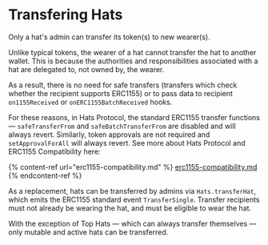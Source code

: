 # Transfering Hats

Only a hat's admin can transfer its token(s) to new wearer(s).

Unlike typical tokens, the wearer of a hat cannot transfer the hat to another wallet. This is because the authorities and responsibilities associated with a hat are delegated to, not owned by, the wearer.

As a result, there is no need for safe transfers (transfers which check whether the recipient supports ERC1155) or to pass data to recipient `on1155Received` or `onERC1155BatchReceived` hooks.

For these reasons, in Hats Protocol, the standard ERC1155 transfer functions — `safeTransferFrom` and `safeBatchTransferFrom` are disabled and will always revert. Similarly, token approvals are not required and `setApprovalForAll` will always revert. See more about Hats Protocol and ERC1155 Compatibility here:

{% content-ref url="erc1155-compatibility.md" %}
[erc1155-compatibility.md](erc1155-compatibility.md)
{% endcontent-ref %}

As a replacement, hats can be transferred by admins via `Hats.transferHat`, which emits the ERC1155 standard event `TransferSingle`. Transfer recipients must not already be wearing the hat, and must be eligible to wear the hat.

With the exception of Top Hats — which can always transfer themselves — only mutable and active hats can be transferred.

